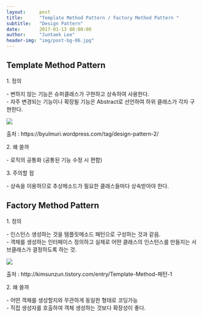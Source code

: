 ```yaml
---
layout:     post
title:      "Template Method Pattern / Factory Method Pattern "
subtitle:   "Design Pattern"
date:       2017-01-13 08:00:00
author:     "Juntaek Lee"
header-img: "img/post-bg-06.jpg"
---
```


<h2 class="section-heading">Template Method Pattern</h2>

<p>1. 정의 </p>
<p>- 변하지 않는 기능은 슈퍼클래스가 구현하고 상속하여 사용한다.<br>- 자주 변경되는 기능이나 확장될 기능은 Abstract로 선언하여 하위 클래스가 각자 구현한다.</p>


![](http://ljt629.github.io/img/factory-method-pattern.PNG)
<br>
<p> 출처 : https://byulmuri.wordpress.com/tag/design-pattern-2/ </p>

<p>2. 왜 쓸까 </p>
<p>
- 로직의 공통화 (공통된 기능 수정 시 편함)<br>
</p>

<p>3. 주의할 점 </p>
<p>
- 상속을 이용하므로 추상메소드가 필요한 클래스들마다 상속받아야 한다. 
</p>

<h2 class="section-heading">Factory Method Pattern</h2>

<p>1. 정의 </p>
<p>
- 인스턴스 생성하는 것을 템플릿메소드 패턴으로 구성하는 것과 같음.<br>
- 객체를 생성하는 인터페이스 정의하고 실제로 어떤 클래스의 인스턴스를 만들지는 서브클래스가 결정하도록 하는 것.
</p>

![](http://ljt629.github.io/img/template-method-pattern.PNG)
<br>
<p> 출처 : http://kimsunzun.tistory.com/entry/Template-Method-패턴-1 </p>

<p>2. 왜 쓸까 </p>
<p>
- 어떤 객체를 생성할지와 무관하게 동일한 형태로 코딩가능<br>
- 직접 생성자를 호출하여 객체 생성하는 것보다 확장성이 좋다.
</p>

